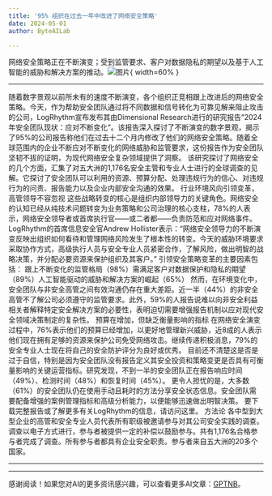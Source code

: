 ```yaml
---
title: '95% 组织在过去一年中改进了网络安全策略'
date: 2024-05-01
author: ByteAILab

---
```


网络安全策略正在不断演变；受到监管要求、客户对数据隐私的期望以及基于人工智能的威胁和解决方案的推动。![图片](https://ai-techpark.com/wp-content/uploads/2024/04/95-Organizations-960x540.jpg){ width=60% }

---

随着数字景观以前所未有的速度不断演变，各个组织正竞相跟上改进后的网络安全策略。今天，作为帮助安全团队通过将不同数据和信号转化为可靠见解来阻止攻击的公司，LogRhythm宣布发布其由Dimensional Research进行的研究报告“2024年安全团队现状：应对不断变化”。该报告深入探讨了不断演变的数字景观，揭示了95%的公司报告称他们在过去十二个月内修改了他们的网络安全策略。随着全球范围内的企业不断应对不断变化的网络威胁和监管要求，这份报告作为安全团队坚韧不拔的证明，为现代网络安全复杂领域提供了洞察。
该研究探讨了网络安全的几个方面，汇集了对五大洲的1,176名安全主管和专业人士进行的全球调查的见解。它探讨了安全团队可以利用的资源、预算分配、处理违规行为的信心、对违规行为的问责、报告能力以及企业内部安全沟通的效果。
行业环境风向引领变革，高管领导不容忽视
这些战略转变的核心是组织内部领导力的关键角色。网络安全的认知已经从纯技术问题转变为业务策略和公司治理的核心支柱，78%的人表示，网络安全领导者或首席执行官——或二者都——负责防范和应对网络事件。
LogRhythm的首席信息安全官Andrew Hollister表示：“网络安全领导力的不断演变反映出组织如何看待和管理网络风险发生了根本性的转变。今天的威胁环境要求采取协作方式，高级执行人员与安全专业人员紧密合作，了解风险，做出明智的战略决策，并分配必要资源来保护组织及其客户。”
引领安全策略变革的主要因素包括：
跟上不断变化的监管格局（98%）需满足客户对数据保护和隐私的期望（89%）人工智能驱动的威胁和解决方案的崛起（65%）
然而，在环境变化中，安全团队与非安全高管之间有效沟通仍存在重大差距。近一半（44%）的非安全高管不了解公司必须遵守的监管要求。此外，59%的人报告说难以向非安全利益相关者解释特定安全解决方案的必要性，表明迫切需要增强报告机制以应对现代安全领域决策制定的复杂性。
预算在增加，但缺乏衡量影响的指标
在网络安全演变过程中，76%表示他们的预算已经增加，以更好地管理新兴威胁，近8成的人表示他们现在拥有足够的资源来保护公司免受网络攻击。继续传递积极消息，79%的安全专业人士现在将自己的安全防护评分为良好或优秀。
目前还不清楚这是否是过于自信，特别是因为安全团队没有报告定义其安全投资和策略变更是否具有可衡量影响的关键运营指标。研究发现，不到一半的安全团队正在报告响应时间（49%）、检测时间（48%）和恢复时间（45%）。
更令人担忧的是，大多数（61%）的安全团队仍在使用手动且耗时的方法分享安全状态信息。安全团队需要配备增强的案例管理指标和高级分析能力，以便能够迅速做出明智决策。
要下载完整报告或了解更多有关LogRhythm的信息，请访问这里。
方法论
各中型到大型企业的高管和安全专业人员代表所有职级被邀请参与对其公司安全实践的调查。调查以电子方式进行，参与者被提供一定的补偿以鼓励参与。共有1,176名合格参与者完成了调查。所有参与者都具有企业安全职责。参与者来自五大洲的20多个国家。

---
---
感谢阅读！如果您对AI的更多资讯感兴趣，可以查看更多AI文章：[GPTNB](https://gptnb.com)。